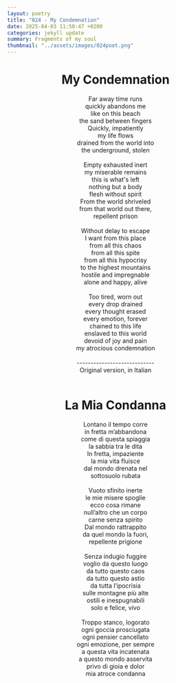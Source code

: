 ```yaml
---
layout: poetry
title: "024 - My Condemnation"
date: 2025-04-03 11:50:47 +0200
categories: jekyll update
summary: Fragments of my soul
thumbnail: "../assets/images/024poet.png"
---
```


<div style="text-align: center;">
<h1>My Condemnation</h1>
</div>
<div style="text-align: center;">
Far away time runs<br>
quickly abandons me<br>
like on this beach<br>
the sand between fingers<br>
Quickly, impatiently<br>
my life flows<br>
drained from the world into<br>
the underground, stolen<br>
<br>
Empty exhausted inert<br>
my miserable remains<br>
this is what's left<br>
nothing but a body<br>
flesh without spirit<br>
From the world shriveled<br>
from that world out there,<br>
repellent prison<br>
<br>
Without delay to escape<br>
I want from this place<br>
from all this chaos<br>
from all this spite<br>
from all this hypocrisy<br>
to the highest mountains<br>
hostile and impregnable<br>
alone and happy, alive<br>
<br>
Too tired, worn out<br>
every drop drained<br>
every thought erased<br>
every emotion, forever<br>
chained to this life<br>
enslaved to this world<br>
devoid of joy and pain<br>
my atrocious condemnation<br>
</div>
<br>

<div style="text-align: center;"> 
----------------------------<br>
Original version, in Italian</div>
<br>
<div style="text-align: center;">
<h1>La Mia Condanna</h1>
</div>
<div style="text-align: center;">
Lontano il tempo corre<br>
in fretta m’abbandona<br>
come di questa spiaggia<br>
la sabbia tra le dita<br>
In fretta, impaziente<br>
la mia vita fluisce<br>
dal mondo drenata nel<br>
sottosuolo rubata<br>
<br>
Vuoto sfinito inerte<br>
le mie misere spoglie<br>
ecco cosa rimane<br>
null’altro che un corpo<br>
carne senza spirito<br>
Dal mondo rattrappito<br>
da quel mondo la fuori,<br>
repellente prigione<br>
<br>
Senza indugio fuggire<br>
voglio da questo luogo<br>
da tutto questo caos<br>
da tutto questo astio<br>
da tutta l’ipocrisia<br>
sulle montagne più alte<br>
ostili e inespugnabili<br>
solo e felice, vivo<br>
<br>
Troppo stanco, logorato<br>
ogni goccia prosciugata<br>
ogni pensier cancellato<br>
ogni emozione, per sempre<br>
a questa vita incatenata<br>
a questo mondo asservita<br>
privo di gioia e dolor<br>
mia atroce condanna<br>
</div>
